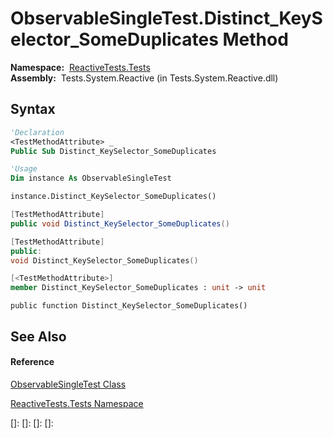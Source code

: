 # ObservableSingleTest.Distinct\_KeySelector\_SomeDuplicates Method

**Namespace:**  [ReactiveTests.Tests](ReactiveTests.Tests\ReactiveTests.Tests.md)  
**Assembly:**  Tests.System.Reactive (in Tests.System.Reactive.dll)

## Syntax

```vb
'Declaration
<TestMethodAttribute> _
Public Sub Distinct_KeySelector_SomeDuplicates
```

```vb
'Usage
Dim instance As ObservableSingleTest

instance.Distinct_KeySelector_SomeDuplicates()
```

```csharp
[TestMethodAttribute]
public void Distinct_KeySelector_SomeDuplicates()
```

```c++
[TestMethodAttribute]
public:
void Distinct_KeySelector_SomeDuplicates()
```

```fsharp
[<TestMethodAttribute>]
member Distinct_KeySelector_SomeDuplicates : unit -> unit 
```

```jscript
public function Distinct_KeySelector_SomeDuplicates()
```

## See Also

#### Reference

[ObservableSingleTest Class](ObservableSingleTest\ObservableSingleTest.md)

[ReactiveTests.Tests Namespace](ReactiveTests.Tests\ReactiveTests.Tests.md)

[]: 
[]: 
[]: 
[]: 